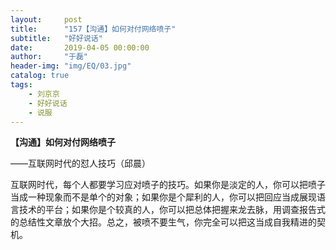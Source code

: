 ```yaml
---
layout:     post
title:      "157【沟通】如何对付网络喷子"
subtitle:   "好好说话"
date:       2019-04-05 00:00:00
author:     "于磊"
header-img: "img/EQ/03.jpg"
catalog: true
tags:
    - 刘京京
    - 好好说话
    - 说服
---
```


**【沟通】如何对付网络喷子**

——互联网时代的怼人技巧（邱晨）



互联网时代，每个人都要学习应对喷子的技巧。如果你是淡定的人，你可以把喷子当成一种现象而不是单个的对象；如果你是个犀利的人，你可以把回应当成展现语言技术的平台；如果你是个较真的人，你可以把总体把握来龙去脉，用调查报告式的总结性文章放个大招。总之，被喷不要生气，你完全可以把这当成自我精进的契机。